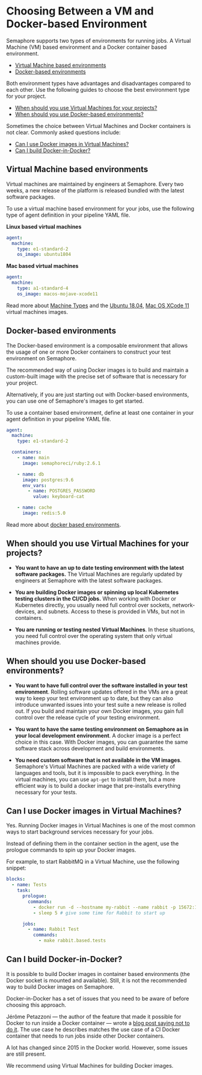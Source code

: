 # Choosing Between a VM and Docker-based Environment

Semaphore supports two types of environments for running jobs. A Virtual Machine
(VM) based environment and a Docker container based environment.

- [Virtual Machine based environments](#virtual-machine-based-environments)
- [Docker-based environments](#docker-based-environments)

Both environment types have advantages and disadvantages compared to each other.
Use the following guides to choose the best environment type for your project.

- [When should you use Virtual Machines for your projects?](#when-should-you-use-virtual-machines-for-your-projects)
- [When should you use Docker-based environments?](#when-should-you-use-docker-based-environments)

Sometimes the choice between Virtual Machines and Docker containers is not clear.
Commonly asked questions include:

- [Can I use Docker images in Virtual Machines?](#can-i-use-docker-images-in-virtual-machines)
- [Can I build Docker-in-Docker?](#can-i-build-docker-in-docker)

## Virtual Machine based environments

Virtual machines are maintained by engineers at Semaphore. Every two weeks, a
new release of the platform is released bundled with the latest software
packages.

To use a virtual machine based environment for your jobs, use the following type
of agent definition in your pipeline YAML file.

**Linux based virtual machines**

``` yaml
agent:
  machine:
    type: e1-standard-2
    os_image: ubuntu1804
```

**Mac based virtual machines**

``` yaml
agent:
  machine:
    type: a1-standard-4
    os_image: macos-mojave-xcode11
```

Read more about [Machine Types][machine-types] and the
[Ubuntu 18.04][ubuntu1804], [Mac OS XCode 11][xcode11] virtual machines images.

## Docker-based environments

The Docker-based environment is a composable environment that allows the usage
of one or more Docker containers to construct your test environment on
Semaphore.

The recommended way of using Docker images is to build and maintain a
custom-built image with the precise set of software that is necessary for your
project.

Alternatively, if you are just starting out with Docker-based environments, you
can use one of Semaphore's images to get started.

To use a container based environment, define at least one container in your
agent definition in your pipeline YAML file.

``` yaml
agent:
  machine:
    type: e1-standard-2

  containers:
    - name: main
      image: semaphoreci/ruby:2.6.1

    - name: db
      image: postgres:9.6
      env_vars:
        - name: POSTGRES_PASSWORD
          value: keyboard-cat

    - name: cache
      image: redis:5.0
```

Read more about [docker based environments][docker-based].

## When should you use Virtual Machines for your projects?

- **You want to have an up to date testing environment with the latest software
  packages.** The Virtual Machines are regularly updated by engineers at
  Semaphore with the latest software packages.

- **You are building Docker images or spinning up local Kubernetes testing
  clusters in the CI/CD jobs.** When working with Docker or Kubernetes directly,
  you usually need full control over sockets, network-devices, and subnets.
  Access to these is provided in VMs, but not in containers.

- **You are running or testing nested Virtual Machines**. In these situations,
  you need full control over the operating system that only virtual machines
  provide.

## When should you use Docker-based environments?

- **You want to have full control over the software installed in your test
  environment**. Rolling software updates offered in the VMs are a great way to
  keep your test environment up to date, but they can also introduce unwanted
  issues into your test suite a new release is rolled out. If you build and
  maintain your own Docker images, you gain full control over the release cycle
  of your testing environment.

- **You want to have the same testing environment on Semaphore as in your local
  development environment**. A docker image is a perfect choice in this case.
  With Docker images, you can guarantee the same software stack across
  development and build environments.

- **You need custom software that is not available in the VM images**.
  Semaphore's Virtual Machines are packed with a wide variety of languages and
  tools, but it is impossible to pack everything. In the virtual machines, you
  can use `apt-get` to install them, but a more efficient way is to build a
  docker image that pre-installs everything necessary for your tests.

## Can I use Docker images in Virtual Machines?

Yes. Running Docker images in Virtual Machines is one of the most common ways to
start background services necessary for your jobs.

Instead of defining them in the container section in the agent, use the
prologue commands to spin up your Docker images.

For example, to start RabbitMQ in a Virtual Machine, use the following snippet:

``` yaml
blocks:
  - name: Tests
    task:
      prologue:
        commands:
          - docker run -d --hostname my-rabbit --name rabbit -p 15672:15672 -p 5672:5672 rabbitmq:3-management
          - sleep 5 # give some time for Rabbit to start up

      jobs:
        - name: Rabbit Test
          commands:
            - make rabbit.based.tests
```

## Can I build Docker-in-Docker?

It is possible to build Docker images in container based environments (the
Docker socket is mounted and available). Still, it is not the recommended way to
build Docker images on Semaphore.

Docker-in-Docker has a set of issues that you need to be aware of before
choosing this approach.

Jérôme Petazzoni — the author of the feature that made it possible for Docker to
run inside a Docker container — wrote a [blog post saying not to do it][blog-docker-in-docker].
The use case he describes matches the use case of a CI Docker container that
needs to run jobs inside other Docker containers.

A lot has changed since 2015 in the Docker world. However, some issues are still
present.

We recommend using Virtual Machines for building Docker images.

[machine-types]: https://docs.semaphoreci.com/ci-cd-environment/machine-types/
[ubuntu1804]: https://docs.semaphoreci.com/ci-cd-environment/ubuntu-18.04-image/
[xcode11]: https://docs.semaphoreci.com/ci-cd-environment/macos-mojave-xcode-11-image/
[docker-based]: https://docs.semaphoreci.com/ci-cd-environment/custom-ci-cd-environment-with-docker/
[blog-docker-in-docker]: https://jpetazzo.github.io/2015/09/03/do-not-use-docker-in-docker-for-ci/
